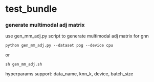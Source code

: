 # test_bundle

### generate multimodal adj matrix 
use gen_mm_adj.py script to generate multimodal adj matrix for gnn 
```
python gen_mm_adj.py --dataset pog --device cpu
```
or 
```
sh gen_mm_adj.sh
```
hyperparams support: data_name, knn_k, device, batch_size